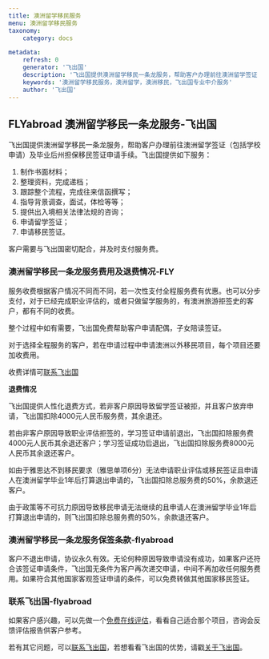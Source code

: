 ```yaml
---
title: 澳洲留学移民服务
menu: 澳洲留学移民服务
taxonomy:
    category: docs

metadata:
    refresh: 0
    generator: '飞出国'
    description: '飞出国提供澳洲留学移民一条龙服务，帮助客户办理前往澳洲留学签证（包括学校申请）及毕业后州担保移民签证申请手续，专业留学移民中介服务，灵活的收费退费方式，让客户安心省心'
    keywords: '澳洲留学移民服务，澳洲留学，澳洲移民，飞出国专业中介服务'
    author: '飞出国'
---
```


## FLYabroad 澳洲留学移民一条龙服务-飞出国

飞出国提供澳洲留学移民一条龙服务，帮助客户办理前往澳洲留学签证（包括学校申请）及毕业后州担保移民签证申请手续。飞出国提供如下服务：

1. 制作书面材料；
2. 整理资料，完成递档；
3. 跟踪整个流程，完成往来信函撰写；
4. 指导背景调查，面试，体检等等；
5. 提供出入境相关法律法规的咨询；
6. 申请留学签证；
7. 申请移民签证。

客户需要与飞出国密切配合，并及时支付服务费。

### 澳洲留学移民一条龙服务费用及退费情况-FLY

服务收费根据客户情况不同而不同，若一次性支付全程服务费有优惠。也可以分步支付，对于已经完成职业评估的，或者只做留学服务的，有澳洲旅游拒签史的客户，都有不同的收费。

整个过程中如有需要，飞出国免费帮助客户申请配偶，子女陪读签证。

对于选择全程服务的客户，若在申请过程中申请澳洲以外移民项目，每个项目还要加收费用。

收费详情可[联系飞出国]

**退费情况**

飞出国提供人性化退费方式，若非客户原因导致留学签证被拒，并且客户放弃申请，飞出国扣除4000元人民币服务费，其余退还。

若由非客户原因导致职业评估拒签的，学习签证申请前退出，飞出国扣除服务费4000元人民币其余退还客户；学习签证成功后退出，飞出国扣除服务费8000元人民币其余退还客户。

如由于雅思达不到移民要求（雅思单项6分）无法申请职业评估或移民签证且申请人在澳洲留学毕业1年后打算退出申请的，飞出国扣除总服务费的50%，余款退还客户。

由于政策等不可抗力原因导致移民申请无法继续的且申请人在澳洲留学毕业1年后打算退出申请的，则飞出国扣除总服务费的50%，余款退还客户。

### 澳洲留学移民一条龙服务保签条款-flyabroad

客户不退出申请，协议永久有效。无论何种原因导致申请没有成功，如果客户还符合该签证申请条件，飞出国无条件为客户再次递交申请，中间不再加收任何服务费用。如果符合其他国家客观签证申请的条件，可以免费转做其他国家移民签证。

### 联系飞出国-flyabroad

如果客户感兴趣，可以先做一个[免费在线评估]，看看自己适合那个项目，咨询会反馈评估报告供客户参考。

若有其它问题，可以[联系飞出国]，若想看看飞出国的优势，请戳[关于飞出国]。

[免费在线评估]:http://pg.flyabroadvisa.com/?target=blank
[联系飞出国]:http://flyabroad.me/contact/?target=blank 
[关于飞出国]:http://flyabroad.me/?target=blank